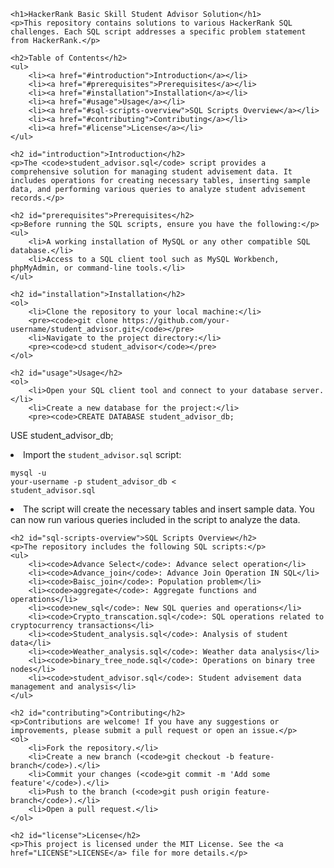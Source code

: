     <h1>HackerRank Basic Skill Student Advisor Solution</h1>
    <p>This repository contains solutions to various HackerRank SQL challenges. Each SQL script addresses a specific problem statement from HackerRank.</p>

    <h2>Table of Contents</h2>
    <ul>
        <li><a href="#introduction">Introduction</a></li>
        <li><a href="#prerequisites">Prerequisites</a></li>
        <li><a href="#installation">Installation</a></li>
        <li><a href="#usage">Usage</a></li>
        <li><a href="#sql-scripts-overview">SQL Scripts Overview</a></li>
        <li><a href="#contributing">Contributing</a></li>
        <li><a href="#license">License</a></li>
    </ul>

    <h2 id="introduction">Introduction</h2>
    <p>The <code>student_advisor.sql</code> script provides a comprehensive solution for managing student advisement data. It includes operations for creating necessary tables, inserting sample data, and performing various queries to analyze student advisement records.</p>

    <h2 id="prerequisites">Prerequisites</h2>
    <p>Before running the SQL scripts, ensure you have the following:</p>
    <ul>
        <li>A working installation of MySQL or any other compatible SQL database.</li>
        <li>Access to a SQL client tool such as MySQL Workbench, phpMyAdmin, or command-line tools.</li>
    </ul>

    <h2 id="installation">Installation</h2>
    <ol>
        <li>Clone the repository to your local machine:</li>
        <pre><code>git clone https://github.com/your-username/student_advisor.git</code></pre>
        <li>Navigate to the project directory:</li>
        <pre><code>cd student_advisor</code></pre>
    </ol>

    <h2 id="usage">Usage</h2>
    <ol>
        <li>Open your SQL client tool and connect to your database server.</li>
        <li>Create a new database for the project:</li>
        <pre><code>CREATE DATABASE student_advisor_db;
USE student_advisor_db;</code></pre>
        <li>Import the <code>student_advisor.sql</code> script:</li>
        <pre><code>mysql -u your-username -p student_advisor_db < student_advisor.sql</code></pre>
        <li>The script will create the necessary tables and insert sample data. You can now run various queries included in the script to analyze the data.</li>
    </ol>

    <h2 id="sql-scripts-overview">SQL Scripts Overview</h2>
    <p>The repository includes the following SQL scripts:</p>
    <ul>
        <li><code>Advance Select</code>: Advance select operation</li>
        <li><code>Advance_join</code>: Advance Join Operation IN SQL</li>
        <li><code>Baisc_join</code>: Population problem</li>
        <li><code>aggregate</code>: Aggregate functions and operations</li>
        <li><code>new_sql</code>: New SQL queries and operations</li>
        <li><code>Crypto_transcation.sql</code>: SQL operations related to cryptocurrency transactions</li>
        <li><code>Student_analysis.sql</code>: Analysis of student data</li>
        <li><code>Weather_analysis.sql</code>: Weather data analysis</li>
        <li><code>binary_tree_node.sql</code>: Operations on binary tree nodes</li>
        <li><code>student_advisor.sql</code>: Student advisement data management and analysis</li>
    </ul>

    <h2 id="contributing">Contributing</h2>
    <p>Contributions are welcome! If you have any suggestions or improvements, please submit a pull request or open an issue.</p>
    <ol>
        <li>Fork the repository.</li>
        <li>Create a new branch (<code>git checkout -b feature-branch</code>).</li>
        <li>Commit your changes (<code>git commit -m 'Add some feature'</code>).</li>
        <li>Push to the branch (<code>git push origin feature-branch</code>).</li>
        <li>Open a pull request.</li>
    </ol>

    <h2 id="license">License</h2>
    <p>This project is licensed under the MIT License. See the <a href="LICENSE">LICENSE</a> file for more details.</p>

